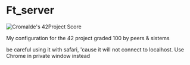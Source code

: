 # Ft_server

![Cromalde's 42Project Score](https://badge42.herokuapp.com/api/project/cromalde/ft_server)

My configuration for the 42 project
graded 100 by peers & sistems

be careful using it with safari, 'cause it will not connect to localhost.
Use Chrome in private window instead
